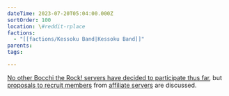 ```yaml
---
dateTime: 2023-07-20T05:04:00.000Z
sortOrder: 100
location: \#reddit-rplace
factions:
  - "[[factions/Kessoku Band|Kessoku Band]]"
parents: 
tags: 

---
```

[No other Bocchi the Rock! servers have decided to participate thus far](discord://discord.com/channels/1093664259273130084/1131230952119615600/1131451425231228948), but [proposals to recruit members](discord://discord.com/channels/1093664259273130084/1131230952119615600/1131451576045809724) from [affiliate servers](discord://discord.com/channels/1093664259273130084/1096190772442832977) are discussed.

